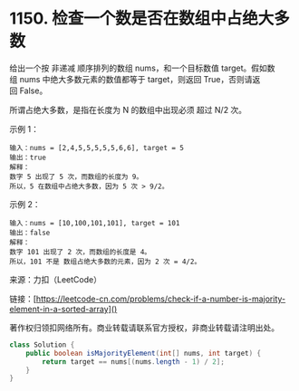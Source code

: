 # 1150. 检查一个数是否在数组中占绝大多数

给出一个按 非递减 顺序排列的数组 nums，和一个目标数值 target。假如数组 nums 中绝大多数元素的数值都等于 target，则返回 True，否则请返回 False。

所谓占绝大多数，是指在长度为 N 的数组中出现必须 超过 N/2 次。

示例 1：

```
输入：nums = [2,4,5,5,5,5,5,6,6], target = 5
输出：true
解释：
数字 5 出现了 5 次，而数组的长度为 9。
所以，5 在数组中占绝大多数，因为 5 次 > 9/2。
```
示例 2：

```
输入：nums = [10,100,101,101], target = 101
输出：false
解释：
数字 101 出现了 2 次，而数组的长度是 4。
所以，101 不是 数组占绝大多数的元素，因为 2 次 = 4/2。
```

来源：力扣（LeetCode）

链接：[https://leetcode-cn.com/problems/check-if-a-number-is-majority-element-in-a-sorted-array]()

著作权归领扣网络所有。商业转载请联系官方授权，非商业转载请注明出处。

```java
class Solution {
    public boolean isMajorityElement(int[] nums, int target) {
        return target == nums[(nums.length - 1) / 2];
    }
}
```